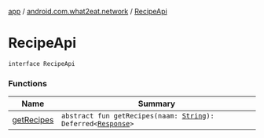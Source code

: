 [app](../../index.md) / [android.com.what2eat.network](../index.md) / [RecipeApi](./index.md)

# RecipeApi

`interface RecipeApi`

### Functions

| Name | Summary |
|---|---|
| [getRecipes](get-recipes.md) | `abstract fun getRecipes(naam: `[`String`](https://kotlinlang.org/api/latest/jvm/stdlib/kotlin/-string/index.html)`): Deferred<`[`Response`](../-response/index.md)`>` |
